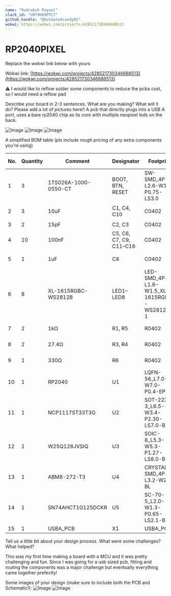 ```yaml
---
name: "Rudraksh Payaal"
slack_id: "U079HV9PTC7"
github_handle: "@Outdatedcandy92"
wokwi: https://wokwi.com/projects/428521730346688513
---
```


# RP2040PIXEL

Replace the wokwi link below with yours

Wokwi link: [https://wokwi.com/projects/428521730346688513](https://wokwi.com/projects/428521730346688513)

<!-- Uncomment the line below if you need a soldering iron -->
⚠️ I would like to reflow solder some components to reduce the pcba cost, so I would need a reflow pad

Describe your board in 2-3 sentences. What are you making? What will it do? Please add a lot of pictures here!!
A pcb that directly plugs into a USB A port, uses a bare rp2040 chip as its core with multiple neopixel leds on the back.

![Image](https://hc-cdn.hel1.your-objectstorage.com/s/v3/a3135e65a449ccddf64c305f7353ef5ab28b6ae0_screenshot_2025-04-17_201349.png)
![Image](https://hc-cdn.hel1.your-objectstorage.com/s/v3/e8a5ced249877eb8678fee3feda61494b370777e_screenshot_2025-04-17_201355.png)
![Image](https://hc-cdn.hel1.your-objectstorage.com/s/v3/8f765deceba06d427ba5fc439bf04ea736af2be9_screenshot_2025-04-17_201426.png)




A simplified BOM table
(pls include rough pricing of any extra components you're using)

<!-- Example: -->
| No. | Quantity | Comment               | Designator               | Footprint                     | Value  | Manufacturer Part       | Manufacturer       | Supplier Part | Supplier | JLCPCB Price | LCSC Price |
|-----|----------|-----------------------|--------------------------|-------------------------------|--------|--------------------------|--------------------|---------------|----------|--------------|------------|
| 1   | 3        | 1TS026A-1000-0550-CT | BOOT, BTN, RESET         | SW-SMD_4P-L2.6-W1.6-P0.75-LS3.0 |        | 1TS026A-1000-0550-CT     | HYP(鸿源精密)     | C913778       | LCSC     | 0.0926       |            |
| 2   | 3        | 10uF                 | C1, C4, C10              | C0402                         | 10uF   | CL05A106MQ5NUNC          | SAMSUNG(三星)     | C15525        | LCSC     | 0.0047       |            |
| 3   | 2        | 15pF                 | C2, C3                   | C0402                         | 15pF   | 0402CG150J500NT          | FH(风华)          | C1548         | LCSC     | 0.001        |            |
| 4   | 10       | 100nF                | C5, C6, C7, C9, C11–C16  | C0402                         | 100nF  | CL05B104KO5NNNC          | SAMSUNG(三星)     | C1525         | LCSC     | 0.0012       |            |
| 5   | 1        | 1uF                  | C8                       | C0402                         | 1uF    | CL05A105KA5NQNC          | SAMSUNG(三星)     | C52923        | LCSC     | 0.003        |            |
| 6   | 8        | XL-1615RGBC-WS2812B  | LED1–LED8                | LED-SMD_4P-L1.6-W1.5_XL-1615RGBC-WS2812B-1 |        | XL-1615RGBC-WS2812B      | XINGLIGHT(成兴光) | C5349954      | LCSC     | 0.0467       |            |
| 7   | 2        | 1kΩ                  | R1, R5                   | R0402                         | 1kΩ    | 0402WGF1001TCE           | UNI-ROYAL(厚声)    | C11702        | LCSC     | 0.0006       |            |
| 8   | 2        | 27.4Ω                | R3, R4                   | R0402                         | 27.4Ω  | 0402WGF274JTCE           | UNI-ROYAL(厚声)    | C31439        | LCSC     | 0.0003       |            |
| 9   | 1        | 330Ω                 | R6                       | R0402                         | 330Ω   | 0402WGF3300TCE           | UNI-ROYAL(厚声)    | C25104        | LCSC     | 0.0006       |            |
| 10  | 1        | RP2040               | U1                       | LQFN-56_L7.0-W7.0-P0.4-EP     |        | RP2040                   | Raspberry Pi(树莓派) | C2040       | LCSC     | 1.1055       |            |
| 11  | 1        | NCP1117ST33T3G       | U2                       | SOT-223-3_L6.5-W3.4-P2.30-LS7.0-BR |        | NCP1117ST33T3G           | onsemi(安森美)     | C26537        | LCSC     | 0.2792       |            |
| 12  | 1        | W25Q128JVSIQ         | U3                       | SOIC-8_L5.3-W5.3-P1.27-LS8.0-BL |        | W25Q128JVSIQ             | WINBOND(华邦)      | C97521        | LCSC     | 0.573        |            |
| 13  | 1        | ABM8-272-T3          | U4                       | CRYSTAL-SMD_4P-L3.2-W2.5-BL   |        | ABM8-272-T3              | ABRACON            | C20625731     | LCSC     | 0.3705       |            |
| 14  | 1        | SN74AHCT1G125DCKR    | U5                       | SC-70-5_L2.0-W1.3-P0.65-LS2.1-BL |        | SN74AHCT1G125DCKR        | TI(德州仪器)       | C350557       | LCSC     | 0.0818       |            |
| 15  | 1        | USBA_PCB             | X1                       | USBA_PCB                      |        |                          |                    |               |          |              |     |
Tell us a little bit about your design process. What were some challenges? What helped?

This was my first time making a board with a MCU and it was pretty challenging and fun. Since I was going for a usb sized pcb, fitting and routing the components was a major challenge but eventually everything came together prefectly!

Some images of your design (make sure to include both the PCB and Schematic!):
![Image](https://hc-cdn.hel1.your-objectstorage.com/s/v3/03a5399c833b8de99282046e7260baf1da8b5946_image.png)
![Image](https://hc-cdn.hel1.your-objectstorage.com/s/v3/9739c503f1b5b851248e76a0179c0d99e4e4bf7c_image.png)


